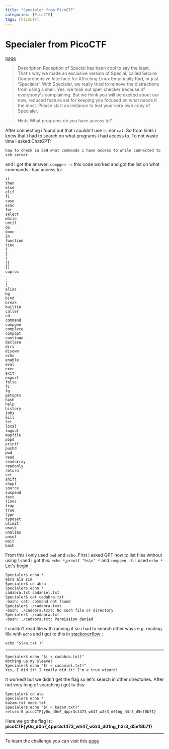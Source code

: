 ```yaml
---
title: "Specialer from PicoCTF"
categories: [PicoCTF]
tags: [PicoCTF]
---
```

# Specialer from PicoCTF
[page](https://play.picoctf.org/practice/challenge/378?category=5&difficulty=2&page=1&search=&solved=0)
> Description
Reception of Special has been cool to say the least. That's why we made an exclusive version of Special, called Secure Comprehensive Interface for Affecting Linux Empirically Rad, or just 'Specialer'. With Specialer, we really tried to remove the distractions from using a shell. Yes, we took out spell checker because of everybody's complaining. But we think you will be excited about our new, reduced feature set for keeping you focused on what needs it the most. Please start an instance to test your very own copy of Specialer.

>Hints
>What programs do you have access to?

After connecting i found out that i couldn't use `ls` nor `cat`. So from hints i knew that i had to search on what programs i had access to. To not waste time i asked ChatGPT:
```
how to check in SSH what commands i have access to while connected to ssh server
```
and i got the answer: `compgen -c` this code worked and got the list on what commands i had access to:
```
if
then
else
elif
fi
case
esac
for
select
while
until
do
done
in
function
time
{
}
!
[[
]]
coproc
.
:
[
alias
bg
bind
break
builtin
caller
cd
command
compgen
complete
compopt
continue
declare
dirs
disown
echo
enable
eval
exec
exit
export
false
fc
fg
getopts
hash
help
history
jobs
kill
let
local
logout
mapfile
popd
printf
pushd
pwd
read
readarray
readonly
return
set
shift
shopt
source
suspend
test
times
trap
true
type
typeset
ulimit
umask
unalias
unset
wait
bash
```
From this i only used `pwd` and `echo`.
First i asked GPT how to list files without using `ls`and i got this: 
`echo *`,`printf "%s\n" *` and `compgen -f`. I used `echo *`
Let's begin:
```
Specialer$ echo *
abra ala sim
Specialer$ cd abra
Specialer$ echo *
cadabra.txt cadaniel.txt
Specialer$ cat cadabra.txt 
-bash: cat: command not found
Specialer$ ./cadabra.txxt
-bash: ./cadabra.txxt: No such file or directory
Specialer$ ./cadabra.txt
-bash: ./cadabra.txt: Permission denied
```
I couldn't read file with running it so i had to search other ways e.g. reading file with `echo`
and i got to this in [stackoverflow](https://stackoverflow.com/questions/22377792/how-to-use-echo-command-to-print-out-content-of-a-text-file) :
```
echo "$(<a.txt )"
```
***
```
Specialer$ echo "$( < cadabra.txt)"
Nothing up my sleeve!
Specialer$ echo "$( < cadaniel.txt)"
Yes, I did it! I really did it! I'm a true wizard!
```
It worked! but we didn't get the flag so let's search in other directories. 
After not very long of searching i got to this:
```
Specialer$ cd ala
Specialer$ echo *
kazam.txt mode.txt
Specialer$ echo "$( < kazam.txt)"
return 0 picoCTF{y0u_d0n7_4ppr3c1473_wh47_w3r3_d01ng_h3r3_d5ef8b71}
```
Here we go the flag is:
**picoCTF{y0u_d0n7_4ppr3c1473_wh47_w3r3_d01ng_h3r3_d5ef8b71}**

***
To learn the challenge you can visit this [page](https://pwn.college/linux-luminarium/globbing/)
